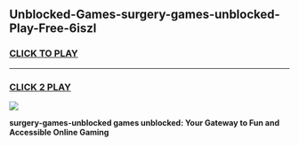 
## Unblocked-Games-surgery-games-unblocked-Play-Free-6iszl
<h3>
<a href="https://premium76.site?title=surgery-games-unblocked&ref=10A">CLICK TO PLAY</a></h3>
<hr>

<h3>
<a href="https://premium76.site?title=surgery-games-unblocked&ref=10A">CLICK 2 PLAY</a>
  
</h3>

<a href="https://premium76.site?title=surgery-games-unblocked&ref=10A"><img src="https://clearcache.store/games.png"></a>


**surgery-games-unblocked games unblocked: Your Gateway to Fun and Accessible Online Gaming**
